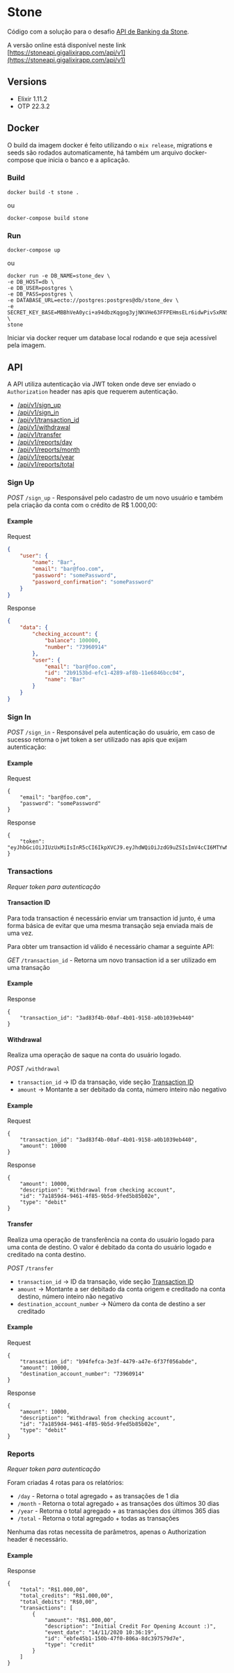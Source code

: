 # Stone
Código com a solução para o desafio [API de Banking da Stone](https://gist.github.com/Isabelarrodrigues/15e62f07eebf4e076b93897a64d9c674).

A versão online está disponível neste link [https://stoneapi.gigalixirapp.com/api/v1](https://stoneapi.gigalixirapp.com/api/v1)
## Versions
- Elixir 1.11.2
- OTP 22.3.2

## Docker
O build da imagem docker é feito utilizando o `mix release`, migrations e seeds são rodados automaticamente, há também um arquivo docker-compose que inicia o banco e a aplicação.

### Build
`docker build -t stone .`

ou

`docker-compose build stone`

### Run
`docker-compose up`

ou

```
docker run -e DB_NAME=stone_dev \
-e DB_HOST=db \
-e DB_USER=postgres \
-e DB_PASS=postgres \
-e DATABASE_URL=ecto://postgres:postgres@db/stone_dev \
-e SECRET_KEY_BASE=MBBhVeA0yci+a94dbzKqgog3yjNKVHe63FFPEHmsELr6idwPivSxRNSUIs09B13w \
stone
```
Iniciar via docker requer um database local rodando e que seja acessível pela imagem.
## API
A API utiliza autenticação via JWT token onde deve ser enviado o `Authorization` header nas apis que requerem autenticação.

- [/api/v1/sign_up](#sign-up)
- [/api/v1/sign_in](#sign-in)
- [/api/v1/transaction_id](#transaction-id)
- [/api/v1/withdrawal](#withdrawal)
- [/api/v1/transfer](#transfer)
- [/api/v1/reports/day](#reports)
- [/api/v1/reports/month](#reports)
- [/api/v1/reports/year](#reports)
- [/api/v1/reports/total](#reports)

### Sign Up
*POST* `/sign_up` - Responsável pelo cadastro de um novo usuário e também pela criação da conta com o crédito de R$ 1.000,00:
#### Example
Request
```json
{
    "user": {
        "name": "Bar",
        "email": "bar@foo.com",
        "password": "somePassword",
        "password_confirmation": "somePassword"
    }
}
```
Response
```json
{
    "data": {
        "checking_account": {
            "balance": 100000,
            "number": "73960914"
        },
        "user": {
            "email": "bar@foo.com",
            "id": "2b9153bd-efc1-4289-af8b-11e6846bcc04",
            "name": "Bar"
        }
    }
}
```
### Sign In
*POST* `/sign_in` - Responsável pela autenticação do usuário, em caso de sucesso retorna o jwt token a ser utilizado nas apis que exijam autenticação:
#### Example
Request
```
{
    "email": "bar@foo.com",
    "password": "somePassword"
}
```
Response
```
{
    "token": "eyJhbGciOiJIUzUxMiIsInR5cCI6IkpXVCJ9.eyJhdWQiOiJzdG9uZSIsImV4cCI6MTYwNzg1ODE5NiwiaWF0IjoxNjA1NDM4OTk2LCJpc3MiOiJzdG9uZSIsImp0aSI6IjVhYjI3NzQ3LWVmZjktNDlmMi04Mzc1LTA3ZTNiNmMzNjg5MiIsIm5iZiI6MTYwNTQzODk5NSwic3ViIjoiMmI5MTUzYmQtZWZjMS00Mjg5LWFmOGItMTFlNjg0NmJjYzA0IiwidHlwIjoiYWNjZXNzIn0.KnOAvbdiXE5Hadk24FBzsj4USyr1fzpf69SWZyUqyfQ72fYqS8UDzLaszotgjuLZo0sqKXiNlfiW6S6AGYD7XQ"
}
```
### Transactions
*Requer token para autenticação*
#### Transaction ID
Para toda transaction é necessário enviar um transaction id junto, é uma forma básica de evitar que uma mesma transação seja enviada mais de uma vez.

Para obter um transaction id válido é necessário chamar a seguinte API:

*GET* `/transaction_id` - Retorna um novo transaction id a ser utilizado em uma transação
#### Example
Response
```
{
    "transaction_id": "3ad83f4b-00af-4b01-9158-a0b1039eb440"
}
```

#### Withdrawal
Realiza uma operação de saque na conta do usuário logado.

*POST* `/withdrawal`
- `transaction_id` -> ID da transação, vide seção [Transaction ID](#transaction-id)
- `amount` -> Montante a ser debitado da conta, número inteiro não negativo
#### Example
Request
```
{
    "transaction_id": "3ad83f4b-00af-4b01-9158-a0b1039eb440",
    "amount": 10000
}
```
Response
```
{
    "amount": 10000,
    "description": "Withdrawal from checking account",
    "id": "7a1859d4-9461-4f85-9b5d-9fed5b85b02e",
    "type": "debit"
}
```

#### Transfer
Realiza uma operação de transferência na conta do usuário logado para uma conta de destino. O valor é debitado da conta do usuário logado e creditado na conta destino.

*POST* `/transfer`
- `transaction_id` -> ID da transação, vide seção [Transaction ID](#transaction-id)
- `amount` -> Montante a ser debitado da conta origem e creditado na conta destino, número inteiro não negativo
- `destination_account_number` -> Número da conta de destino a ser creditado
#### Example
Request
```
{
    "transaction_id": "b94fefca-3e3f-4479-a47e-6f37f056abde",
    "amount": 10000,
    "destination_account_number": "73960914"
}
```
Response
```
{
    "amount": 10000,
    "description": "Withdrawal from checking account",
    "id": "7a1859d4-9461-4f85-9b5d-9fed5b85b02e",
    "type": "debit"
}
```
### Reports
*Requer token para autenticação*

Foram criadas 4 rotas para os relatórios:
- `/day` - Retorna o total agregado + as transações de 1 dia
- `/month` - Retorna o total agregado + as transações dos últimos 30 dias
- `/year` - Retorna o total agregado + as transações dos últimos 365 dias
- `/total` - Retorna o total agregado + todas as transações

Nenhuma das rotas necessita de parâmetros, apenas o Authorization header é necessário.
#### Example
Response
```
{
    "total": "R$1.000,00",
    "total_credits": "R$1.000,00",
    "total_debits": "R$0,00",
    "transactions": [
        {
            "amount": "R$1.000,00",
            "description": "Initial Credit For Opening Account :)",
            "event_date": "14/11/2020 10:36:19",
            "id": "ebfe45b1-150b-47f0-806a-8dc397579d7e",
            "type": "credit"
        }
    ]
}
```
